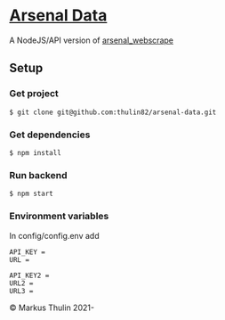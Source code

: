 # [Arsenal Data](https://github.com/thulin82/arsenal-data)

A NodeJS/API version of [arsenal_webscrape](https://github.com/thulin82/arsenal_webscrape)

## Setup

### Get project

```
$ git clone git@github.com:thulin82/arsenal-data.git
```

### Get dependencies

```
$ npm install
```

### Run backend

```
$ npm start
```

### Environment variables
In config/config.env add
```
API_KEY =
URL =

API_KEY2 =
URL2 =
URL3 =
```

© Markus Thulin 2021-
